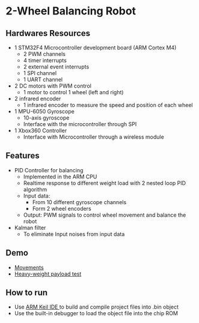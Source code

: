 # 2-Wheel Balancing Robot

## Hardwares Resources
* 1 STM32F4 Microcontroller development board (ARM Cortex M4)
	- 2 PWM channels
	- 4 timer interrupts
	- 2 external event interrupts
	- 1 SPI channel
	- 1 UART channel
* 2 DC motors with PWM control
	- 1 motor to control 1 wheel (left and right)
* 2 infrared encoder
	- 1 infrared encoder to measure the speed and position of each wheel
* 1 MPU-6050 Gyroscope
	- 10-axis gyroscope
	- Interface with the microcontroller through SPI
* 1 Xbox360 Controller
	- Interface with Microcontroller through a wireless module

## Features
* PID Controller for balancing
	- Implemented in the ARM CPU
	- Realtime response to different weight load with 2 nested loop PID algorithm
	- Input data: 
		+ From 10 different gyroscope channels
		+ Form 2 wheel encoders
	- Output: PWM signals to control wheel movement and balance the robot 
* Kalman filter
	- To eliminate Input noises from input data

## Demo
* [Movements](https://www.youtube.com/watch?v=6Qq1v7zkcBc)
* [Heavy-weight payload test](https://www.youtube.com/watch?v=mP4tnT0PIg8)

## How to run
* Use [ARM Keil IDE ](http://www2.keil.com/mdk5/)  to build and compile project files into .bin object
* Use the built-in debugger to load the object file into the chip ROM
